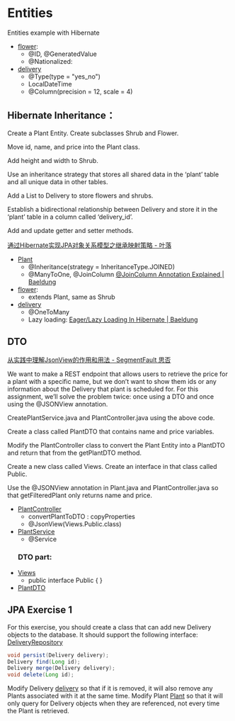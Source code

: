 # Entities
Entities example with Hibernate

- [flower](src/main/java/com/udacity/EntityExec/data/Flower.java): 
    - @ID, @GeneratedValue
    - @Nationalized: 
- [delivery](src/main/java/com/udacity/EntityExec/data/Delivery.java)
    - @Type(type = "yes_no")
    - LocalDateTime
    - @Column(precision = 12, scale = 4)
## Hibernate Inheritance：

Create a Plant Entity. Create subclasses Shrub and Flower.


Move id, name, and price into the Plant class.


Add height and width to Shrub.


Use an inheritance strategy that stores all shared data in the ‘plant’ table and all unique data in other tables.


Add a List to Delivery to store flowers and shrubs.


Establish a bidirectional relationship between Delivery and store it in the ‘plant’ table in a column called ‘delivery_id’.


Add and update getter and setter methods.


[通过Hibernate实现JPA对象关系模型之继承映射策略 - 叶落](https://www.yelcat.cc/index.php/archives/1535/)
- [Plant](src/main/java/com/udacity/EntityExec/data/Plant.java)
  - @Inheritance(strategy = InheritanceType.JOINED)
  - @ManyToOne, @JoinColumn [@JoinColumn Annotation Explained | Baeldung](https://www.baeldung.com/jpa-join-column)
- [flower](src/main/java/com/udacity/EntityExec/data/Flower.java): 
    - extends Plant, same as Shrub
- [delivery](src/main/java/com/udacity/EntityExec/data/Delivery.java)
  - @OneToMany
  - Lazy loading: [Eager/Lazy Loading In Hibernate | Baeldung](https://www.baeldung.com/hibernate-lazy-eager-loading)

## DTO
[从实践中理解JsonView的作用和用法 - SegmentFault 思否](https://segmentfault.com/a/1190000023286635)  

We want to make a REST endpoint that allows users to retrieve the price for a plant with a specific name, but we don’t want to show them ids or any information about the Delivery that plant is scheduled for. For this assignment, we’ll solve the problem twice: once using a DTO and once using the @JSONView annotation.  

CreatePlantService.java and PlantController.java using the above code.


Create a class called PlantDTO that contains name and price variables.


Modify the PlantController class to convert the Plant Entity into a PlantDTO and return that from the getPlantDTO method.


Create a new class called Views. Create an interface in that class called Public.


Use the @JSONView annotation in Plant.java and PlantController.java so that getFilteredPlant only returns name and price.
- [PlantController](src/main/java/com/udacity/EntityExec/controller/PlantController.java)
  - convertPlantToDTO : copyProperties
  -  @JsonView(Views.Public.class)
- [PlantService](src/main/java/com/udacity/EntityExec/service/PlantService.java)
  - @Service
  ### DTO part:
- [Views](src/main/java/com/udacity/EntityExec/DTO/Views.java)
  - public interface Public { }
- [PlantDTO](src/main/java/com/udacity/EntityExec/DTO/PlantDTO.java)

## JPA Exercise 1
For this exercise, you should create a class that can add new Delivery objects to the database. It should support the following interface:
[DeliveryRepository](src/main/java/com/udacity/EntityExec/repository/DeliveryRepository.java)
```java
void persist(Delivery delivery);
Delivery find(Long id);
Delivery merge(Delivery delivery);
void delete(Long id);
```
Modify Delivery [delivery](src/main/java/com/udacity/EntityExec/data/Delivery.java) so that if it is removed, it will also remove any Plants associated with it at the same time.
Modify Plant [Plant](src/main/java/com/udacity/EntityExec/data/Plant.java) so that it will only query for Delivery objects when they are referenced, not every time the Plant is retrieved.